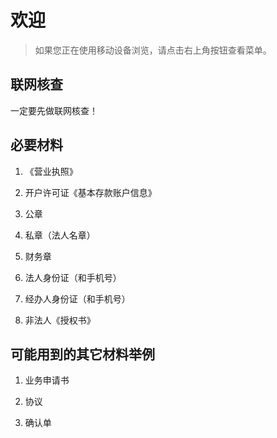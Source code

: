 # 欢迎

> 如果您正在使用移动设备浏览，请点击右上角按钮查看菜单。

## 联网核查

一定要先做联网核查！

## 必要材料

1. 《营业执照》

2. 开户许可证《基本存款账户信息》

3. 公章

4. 私章（法人名章）

5. 财务章

6. 法人身份证（和手机号）

7. 经办人身份证（和手机号）

8. 非法人《授权书》

## 可能用到的其它材料举例

1. 业务申请书

2. 协议

3. 确认单

